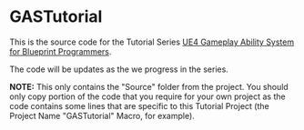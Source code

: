 # GASTutorial
This is the source code for the Tutorial Series [UE4 Gameplay Ability System for Blueprint Programmers](https://www.youtube.com/playlist?list=PLeEXbS_TaXrDlqQv753CpKqDlpNXixFMg).

The code will be updates as the we progress in the series.

**NOTE:** This only contains the "Source" folder from the project. You should only copy portion of the code that you require for your own project as the code contains some lines that are specific to this Tutorial Project (the Project Name "GASTutorial" Macro, for example).
